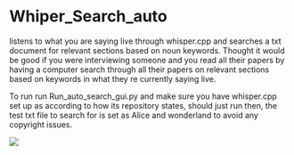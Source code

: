 # Whiper_Search_auto
listens to what you are saying live through whisper.cpp and searches a txt document for relevant sections based on noun keywords. Thought it would be good if you were interviewing someone and you read all their papers by having a computer search through all their papers on relevant sections based on keywords in what they re currently saying live.


To run run Run_auto_search_gui.py and make sure you have whisper.cpp set up as according to how its repository states, should just run then, the test txt file to search for is set as Alice and wonderland to avoid any copyright issues.


![](https://www.dropbox.com/s/lohkmitbefnx5i7/Whisper_gui%20screen_grab.gif?dl=0)
